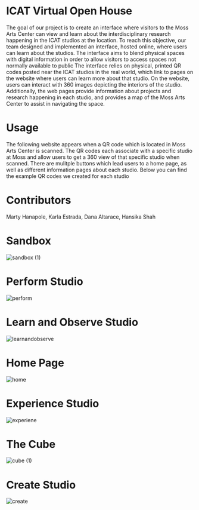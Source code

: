 # ICAT Virtual Open House

The goal of our project is to create an interface where visitors to the Moss Arts Center can view and learn about the interdisciplinary research happening in the ICAT studios at the location. To reach this objective, our team designed and implemented an interface, hosted online, where users can learn about the studios. The interface aims to blend physical spaces with digital information in order to allow visitors to access spaces not normally available to public
The interface relies on physical, printed QR codes posted near the ICAT studios in the real world, which link to pages on the website where users can learn more about that studio. On the website, users can interact with 360 images depicting the interiors of the studio. Additionally, the web pages provide information about projects and research happening in each studio, and provides a map of the Moss Arts Center to assist in navigating the space.

# Usage

The following website appears when a QR code which is located in Moss Arts Center is scanned. The QR codes each associate with a specific studio at Moss and allow users to get a 360 view of that specific studio when scanned. There are mulitple buttons which lead users to a home page, as well as different information pages about each studio. Below you can find the example QR codes we created for each studio

# Contributors

Marty Hanapole, Karla Estrada, Dana Altarace, Hansika Shah


# Sandbox
![sandbox (1)](https://user-images.githubusercontent.com/55094600/165791116-9f63518c-6a1a-40f0-bbfb-9b8def70ed94.png)
# Perform Studio
![perform](https://user-images.githubusercontent.com/55094600/165791300-1ec653c4-f51d-492e-a28f-f0a6c47097a5.png)
# Learn and Observe Studio
![learnandobserve](https://user-images.githubusercontent.com/55094600/165791358-384e74f9-7ed1-479a-8891-4eb516e0d516.png)
# Home Page
![home](https://user-images.githubusercontent.com/55094600/165791403-17c576bd-1c3e-489b-be4b-df903662e68f.png)
# Experience Studio
![experiene](https://user-images.githubusercontent.com/55094600/165791468-3afc7542-f36f-4fdc-8d34-acc945e04682.png)
# The Cube
![cube (1)](https://user-images.githubusercontent.com/55094600/165791546-e87501c2-deec-4d03-a724-2ed6023f35c2.png)
# Create Studio
![create](https://user-images.githubusercontent.com/55094600/165791583-cf5f0105-18b1-489d-a07a-1b38e191ebe3.png)
